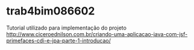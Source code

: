 # trab4bim086602
Tutorial utilizado para implementação do projeto
http://www.ciceroednilson.com.br/criando-uma-aplicacao-java-com-jsf-primefaces-cdi-e-jpa-parte-1-introducao/
